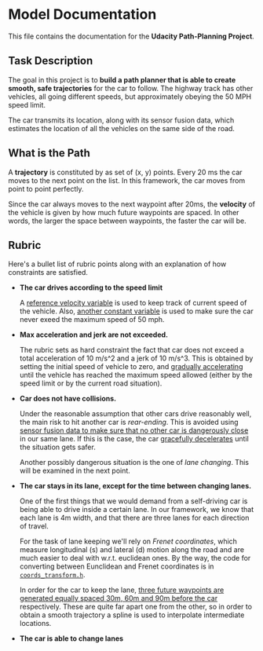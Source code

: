 # Model Documentation

This file contains the documentation for the **Udacity Path-Planning Project**.

## Task Description

The goal in this project is to **build a path planner that is able to create smooth, safe trajectories** for the car to follow. The highway track has other vehicles, all going different speeds, but approximately obeying the 50 MPH speed limit.

The car transmits its location, along with its sensor fusion data, which estimates the location of all the vehicles on the same side of the road.

## What is the Path

A **trajectory** is constituted by as set of (x, y) points. Every 20 ms the car moves to the next point on the list.
In this framework, the car moves from point to point perfectly.

Since the car always moves to the next waypoint after 20ms, the **velocity** of the vehicle is given by how much future waypoints are spaced.
In other words, the larger the space between waypoints, the faster the car will be.

## Rubric

Here's a bullet list of rubric points along with an explanation of how constraints are satisfied.

- **The car drives according to the speed limit**

    A [reference velocity variable](https://github.com/ndrplz/self-driving-car/blob/7b0d9e057931667a04422649fee6d017b3ef7475/project_11_path_planning/src/main.cpp#L74) is used to keep track of current speed of the vehicle. Also, [another constant variable](https://github.com/ndrplz/self-driving-car/blob/7b0d9e057931667a04422649fee6d017b3ef7475/project_11_path_planning/src/utils.h#L13) is used to make sure the car never exeed the maximum speed of 50 mph.

- **Max acceleration and jerk are not exceeded.**
    
    The rubric sets as hard constraint the fact that car does not exceed a total acceleration of 10 m/s^2 and a jerk of 10 m/s^3. This is obtained by setting the initial speed of vehicle to zero, and [gradually accelerating](https://github.com/ndrplz/self-driving-car/blob/7b0d9e057931667a04422649fee6d017b3ef7475/project_11_path_planning/src/main.cpp#L181-L182) until the vehicle has reached the maximum speed allowed (either by the speed limit or by the current road situation).

- **Car does not have collisions.**

    Under the reasonable assumption that other cars drive reasonably well, the main risk to hit another car is *rear-ending*. This is avoided using [sensor fusion data to make sure that no other car is dangerously close](https://github.com/ndrplz/self-driving-car/blob/7b0d9e057931667a04422649fee6d017b3ef7475/project_11_path_planning/src/main.cpp#L133-L134) in our same lane. If this is the case, the car [gracefully decelerates](https://github.com/ndrplz/self-driving-car/blob/7b0d9e057931667a04422649fee6d017b3ef7475/project_11_path_planning/src/main.cpp#L179-L180) until the situation gets safer.
    
    Another possibly dangerous situation is the one of *lane changing*. This will be examined in the next point.
    
- **The car stays in its lane, except for the time between changing lanes.**
    
    One of the first things that we would demand from a self-driving car is being able to drive inside a certain lane. In our framework, we know that each lane is 4m width, and that there are three lanes for each direction of travel.
    
    For the task of lane keeping we'll rely on *Frenet coordinates*, which measure longitudinal (s) and lateral (d) motion along the road and are much easier to deal with w.r.t. euclidean ones. By the way, the code for converting between Eunclidean and Frenet coordinates is in [`coords_transform.h`](https://github.com/ndrplz/self-driving-car/blob/master/project_11_path_planning/src/coords_transform.h).
    
    In order for the car to keep the lane, [three future waypoints are generated equally spaced 30m, 60m and 90m before the car](https://github.com/ndrplz/self-driving-car/blob/50adb2c54ac2e0d5c0878f4c3c73894275ab20c3/project_11_path_planning/src/main.cpp#L215-L218) respectively. These are quite far apart one from the other, so in order to obtain a smooth trajectory a spline is used to interpolate intermediate locations.

- **The car is able to change lanes**
